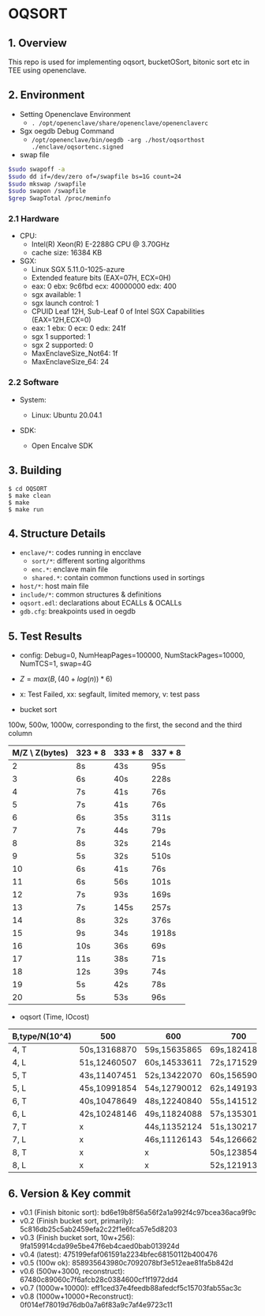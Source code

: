 # OQSORT

## 1. Overview

This repo is used for implementing oqsort, bucketOSort, bitonic sort etc in TEE using openenclave.

## 2. Environment

- Setting Openenclave Environment
  - `. /opt/openenclave/share/openenclave/openenclaverc`
- Sgx oegdb Debug Command
  - `/opt/openenclave/bin/oegdb -arg ./host/oqsorthost ./enclave/oqsortenc.signed `
- swap file

```sh
$sudo swapoff -a
$sudo dd if=/dev/zero of=/swapfile bs=1G count=24
$sudo mkswap /swapfile
$sudo swapon /swapfile
$grep SwapTotal /proc/meminfo
```

### 2.1 Hardware

- CPU:
  - Intel(R) Xeon(R) E-2288G CPU @ 3.70GHz
  - cache size: 16384 KB
- SGX:
  - Linux SGX 5.11.0-1025-azure
  - Extended feature bits (EAX=07H, ECX=0H)
  - eax: 0 ebx: 9c6fbd ecx: 40000000 edx: 400
  - sgx available: 1
  - sgx launch control: 1
  - CPUID Leaf 12H, Sub-Leaf 0 of Intel SGX Capabilities (EAX=12H,ECX=0)
  - eax: 1 ebx: 0 ecx: 0 edx: 241f
  - sgx 1 supported: 1
  - sgx 2 supported: 0
  - MaxEnclaveSize_Not64: 1f
  - MaxEnclaveSize_64: 24

### 2.2 Software

- System:

  - Linux: Ubuntu 20.04.1

- SDK:
  - Open Encalve SDK

## 3. Building

```
$ cd OQSORT
$ make clean
$ make
$ make run
```

## 4. Structure Details

- `enclave/*`: codes running in encclave
  - `sort/*`: different sorting algorithms
  - `enc.*`: enclave main file
  - `shared.*`: contain common functions used in sortings
- `host/*`: host main file
- `include/*`: common structures & definitions
- `oqsort.edl`: declarations about ECALLs & OCALLs
- `gdb.cfg`: breakpoints used in oegdb

## 5. Test Results

- config: Debug=0, NumHeapPages=100000, NumStackPages=10000, NumTCS=1, swap=4G
- $Z=max(B, (40+log(n)) * 6)$
- x: Test Failed, xx: segfault, limited memory, v: test pass

- bucket sort

100w, 500w, 1000w, corresponding to the first, the second and the third column

| M/Z \ Z(bytes) | 323 \* 8 | 333 \* 8 | 337 \* 8 |
| -------------- | -------- | -------- | -------- |
| 2              | 8s       | 43s      | 95s      |
| 3              | 6s       | 40s      | 228s     |
| 4              | 7s       | 41s      | 76s      |
| 5              | 7s       | 41s      | 76s      |
| 6              | 6s       | 35s      | 311s     |
| 7              | 7s       | 44s      | 79s      |
| 8              | 8s       | 32s      | 214s     |
| 9              | 5s       | 32s      | 510s     |
| 10             | 6s       | 41s      | 76s      |
| 11             | 6s       | 56s      | 101s     |
| 12             | 7s       | 93s      | 169s     |
| 13             | 7s       | 145s     | 257s     |
| 14             | 8s       | 32s      | 376s     |
| 15             | 9s       | 34s      | 1918s    |
| 16             | 10s      | 36s      | 69s      |
| 17             | 11s      | 38s      | 71s      |
| 18             | 12s      | 39s      | 74s      |
| 19             | 5s       | 42s      | 78s      |
| 20             | 5s       | 53s      | 96s      |

- oqsort (Time, IOcost)

| B,type/N(10^4) | 500          | 600          | 700          | 800          | 900          | 1000          |
| -------------- | ------------ | ------------ | ------------ | ------------ | ------------ | ------------- |
| 4, T           | 50s,13168870 | 59s,15635865 | 69s,18241884 | 80s,20625353 | 90s,23203449 | 99s,25781679  |
| 4, L           | 51s,12460507 | 60s,14533611 | 72s,17152972 | 82s,19268224 | 92s,21678412 | 100s,24066255 |
| 5, T           | 43s,11407451 | 52s,13422070 | 60s,15659092 | 70s,17718363 | 77s,19933057 | 85s,21925366  |
| 5, L           | 45s,10991854 | 54s,12790012 | 62s,14919311 | 71s,16698155 | 78s,18751674 | 87s,20649795  |
| 6, T           | 40s,10478649 | 48s,12240840 | 55s,14151276 | 62s,16024585 | 71s,17860908 | 78s,19845496  |
| 6, L           | 42s,10248146 | 49s,11824088 | 57s,13530172 | 65s,15375684 | 72s,17022945 | 81s,18910147  |
| 7, T           | x            | 44s,11352124 | 51s,13021773 | 59s,14755054 | 65s,16456341 | 72s,18284837  |
| 7, L           | x            | 46s,11126143 | 54s,12666213 | 60s,14198127 | 67s,15826555 | 74s,17596466  |
| 8, T           | x            | x            | 50s,12385467 | 56s,13932539 | 62s,15549002 | 68s,17137622  |
| 8, L           | x            | x            | 52s,12191353 | 58s,13581347 | 64s,15146543 | 70s,16541910  |

## 6. Version & Key commit

- v0.1 (Finish bitonic sort): bd6e19b8f56a56f2a1a992f4c97bcea36aca9f9c
- v0.2 (Finish bucket sort, primarily): 5c816db25c5ab2459efa2c22f1e6fca57e5d8203
- v0.3 (Finish bucket sort, 10w+256): 9fa159914cda99e5be47f6eb4caed0bab013924d
- v0.4 (latest): 475199efaf061591a2234bfec68150112b400476
- v0.5 (100w ok): 858935643980c7092078bf3e512eae81fa5b842d
- v0.6 (500w+3000, reconstruct): 67480c89060c7f6afcb28c0384600cf1f1972dd4
- v0.7 (1000w+10000): eff1ced37e4feedb88afedcf5c15703fab55ac3c
- v0.8 (1000w+10000+Reconstruct): 0f014ef78019d76db0a7a6f83a9c7af4e9723c11
